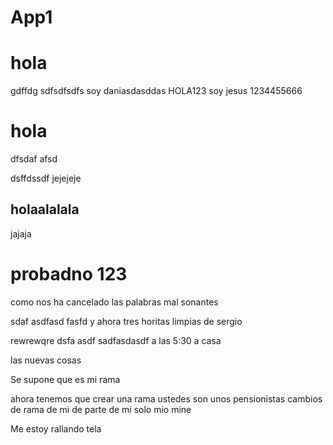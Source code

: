 # App1

# hola
gdffdg
sdfsdfsdfs
soy daniasdasddas
HOLA123 
soy jesus
1234455666
# hola

dfsdaf
afsd

dsffdssdf
jejejeje

## holaalalala

jajaja
# probadno 123

como nos ha cancelado las palabras mal sonantes 

sdaf
asdfasd
fasfd
y ahora tres horitas limpias de sergio


rewrewqre
dsfa
asdf
sadfasdasdf
a las 5:30 a casa


las nuevas cosas

Se supone que es mi rama

ahora tenemos que crear una rama
ustedes son unos pensionistas
cambios
de 
rama
de
mi
de
parte
de
mi
solo
mio
mine



Me estoy rallando tela